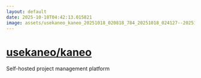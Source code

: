 ```yaml
---
layout: default
date: 2025-10-18T04:42:13.015821
image: assets/usekaneo_kaneo_20251018_020818_784_20251018_024127--20251018T044128543--cropped.png
---
```


# [usekaneo/kaneo](https://github.com/usekaneo/kaneo/)

Self-hosted project management platform
